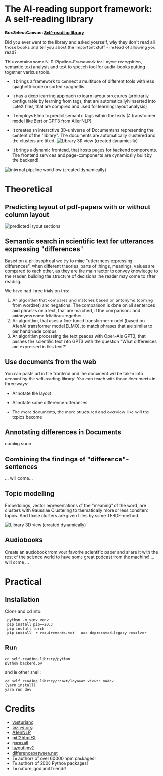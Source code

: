 # The AI-reading support framework: A self-reading library

**BoxSelectCanvas: [Self-reading library](https://self-reading-library.science/)**

Did you ever went to the library and asked yourself, why they don't read all those books and tell you about the important stuff - instead of allowing you read?

This contains some NLP-Pipeline-Framework for Layout recognition, semantic  text analysis and text to speech tool for audio-books putting together various tools. 

* It brings a framework to connect a multitude of different tools with less spaghetti-code or sorted spaghettis.

* It has a deep learning approach to learn layout structures (arbitrarily configurable by learning from tags, that are automaticallyh inserted into LateX files, that are compiled and used for learning layout analysis)

* It employs Elmo to predict semantic tags within the texts  (A transformer model like Bert or GPT3 from AllenNLP)

* It creates an interactive 3D-universe of Documentens representing the content of the "library". The documents are automatically clustered and the clusters are titled. 
![Library 3D view (created dynamically)](https://github.com/c0ntradicti0n/LayoutEagle/blob/master/universe.png?raw=true)

* It brings a dynamic frontend, that hosts pages for backend components. The frontend services and page-components are dynamically built by the backend!

![internal pipeline workflow (created dynamically)](https://github.com/c0ntradicti0n/LayoutEagle/blob/master/python/workflow.png?raw=true)

# Theoretical 
## Predicting layout of pdf-papers with or without column layout

![predicted layout sections](https://github.com/c0ntradicti0n/LayoutEagle/blob/master/documentation/layout-presentation/pics/equation-breaking-all-cols.png?raw=true)

## Semantic search in scientific text for utterances expressing "differences"

Based on a philosophical we try to mine "utterances expressing differences", when different theories, parts of things, meanings, values are compared to each other, as they are the main factor to convey knowledge to the reader, building the structure of decisions the reader may come to after reading.

We have had three trials on this:

1. An algorithm that compares and matches based on antonyms (coming from wordnet) and negations. The comparison is done on all sentences and phrases on a text, that are matched, if the comparisons and antonyms come felicitous together.
2. An algorithm, that uses a fine-tuned transformer-model (based on AllenAI transformer model ELMO), to match phrases that are similar to our handmade corpus
3. An algorithm processing the text peaces with Open-AIs GPT3, that pushes the scientific text into GPT3 with the question "What differences are expressed in this text?"

## Use documents from the web
You can paste url in the frontend and the document will be taken into account by the self-reading library!
You can teach with those documents in three ways:
* Annotate the layout

* Annotate some difference-utterances

* The more documents, the more structured and overview-like will the topics become



## Annotating differences in Documents

coming soon

## Combining the findings of "difference"-sentences
... will come...

## Topic modelling
Embeddings, vector representations of the "meaning" of the word, are clusters with Gaussian Clustering to thematically more or less consitent topics. And those clusters are given titles by some TF-IDF-method. 

![Library 3D view (created dynamically)](https://github.com/c0ntradicti0n/LayoutEagle/blob/master/universe.png?raw=true)

## Audiobooks
Create an audiobook from your favorite scientific paper and share it with the rest of the science world to have some great podcast from the machine!
... will come ...

# Practical

## Installation
Clone and cd into.

```shell
 python -m venv venv
 pip install pip==20.3
 pip install torch
 pip install -r requirements.txt --use-deprecated=legacy-resolver
```

## Run

```shell
cd self-reading-library/python
python backend.py
```

and in other shell:

```shell
cd self-reading-library/react/layouut-viewer-made/
[yarn install]
yarn run dev
```

# Credits
* [vasturiano](https://github.com/vasturiano/react-force-graph)
* [arxive.org](https://github.com/vasturiano/react-force-graph)
* [AllenNLP](https://allenai.org/allennlp)
* [pdf2htmlEX](https://pdf2htmlex.github.io/pdf2htmlEX/)
* [parasail](https://github.com/jeffdaily/parasail)
* [layoutlmv2](https://huggingface.co/docs/transformers/model_doc/layoutlmv2)
* [differencebetween.net](http://www.differencebetween.net/)
* To authors of over 60000 npm packages!
* To authors of 2000 Python packages!
* To nature, god and friends!